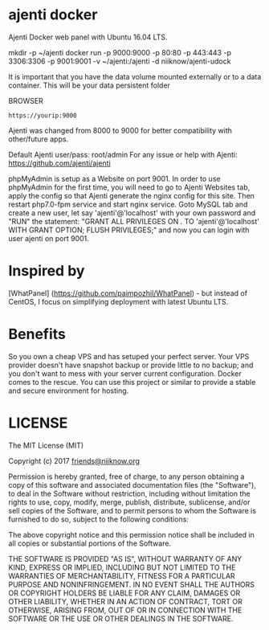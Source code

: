 # ajenti docker
Ajenti Docker web panel with Ubuntu 16.04 LTS.

mkdir -p ~/ajenti
docker run -p 9000:9000 -p 80:80 -p 443:443 -p 3306:3306 -p 9001:9001 -v ~/ajenti:/ajenti -d niiknow/ajenti-udock

It is important that you have the data volume mounted externally or to a data container.  This will be your data persistent folder

BROWSER
```
https://yourip:9000
```

Ajenti was changed from 8000 to 9000 for better compatibility with other/future apps.

Default Ajenti user/pass: root/admin
For any issue or help with Ajenti: https://github.com/ajenti/ajenti

phpMyAdmin is setup as a Website on port 9001.  In order to use phpMyAdmin for the first time, you will need to go to Ajenti Websites tab, apply the config so that Ajenti generate the nginx config for this site.  Then restart php7.0-fpm service and start nginx service.  Goto MySQL tab and create a new user, let say 'ajenti'@'localhost' with your own password and "RUN" the statement: "GRANT ALL PRIVILEGES ON *.* TO 'ajenti'@'localhost' WITH GRANT OPTION; FLUSH PRIVILEGES;" and now you can login with user ajenti on port 9001.

# Inspired by
[WhatPanel] (https://github.com/paimpozhil/WhatPanel) - but instead of CentOS, I focus on simplifying deployment with latest Ubuntu LTS. 

# Benefits
So you own a cheap VPS and has setuped your perfect server.  Your VPS provider doesn't have snapshot backup or provide little to no backup; and you don't want to mess with your server current configuration.  Docker comes to the rescue.  You can use this project or similar to provide a stable and secure environment for hosting.

# LICENSE

The MIT License (MIT)

Copyright (c) 2017 friends@niiknow.org

Permission is hereby granted, free of charge, to any person obtaining a copy of this software and associated documentation files (the "Software"), to deal in the Software without restriction, including without limitation the rights to use, copy, modify, merge, publish, distribute, sublicense, and/or sell copies of the Software, and to permit persons to whom the Software is furnished to do so, subject to the following conditions:

The above copyright notice and this permission notice shall be included in all copies or substantial portions of the Software.

THE SOFTWARE IS PROVIDED "AS IS", WITHOUT WARRANTY OF ANY KIND, EXPRESS OR IMPLIED, INCLUDING BUT NOT LIMITED TO THE WARRANTIES OF MERCHANTABILITY, FITNESS FOR A PARTICULAR PURPOSE AND NONINFRINGEMENT. IN NO EVENT SHALL THE AUTHORS OR COPYRIGHT HOLDERS BE LIABLE FOR ANY CLAIM, DAMAGES OR OTHER LIABILITY, WHETHER IN AN ACTION OF CONTRACT, TORT OR OTHERWISE, ARISING FROM, OUT OF OR IN CONNECTION WITH THE SOFTWARE OR THE USE OR OTHER DEALINGS IN THE SOFTWARE.